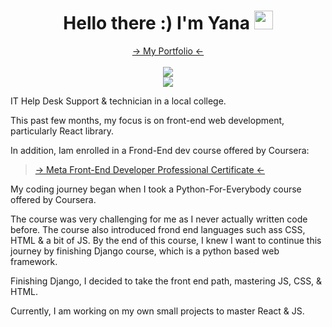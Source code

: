 <h1 align="center";font-size: 16px> Hello there :) I'm Yana  <img src="https://i.imgur.com/u8HivgI.gif" width="30px"></h1>

<p align="center">
<a href="https://yanshtein.github.io/"> -> My Portfolio <- </a>
<br/>
<br/>
<a href="https://www.linkedin.com/in/yanshtein" rel="nofollow"><img src="https://img.shields.io/badge/-Me on LINKEDIN-blue" style="max-width: 100%;"></a>
<br/>
<a href="https://codepen.io/yansht/" rel="nofollow"><img src="https://img.shields.io/badge/-CodePen projects-red" style="max-width: 100%;"></a>
</p>
  
IT Help Desk Support & technician in a local college.

This past few months, my focus is on front-end web development, particularly React library.

  In addition, Iam enrolled in a Frond-End dev course offered by Coursera:

> <a href="https://www.coursera.org/professional-certificates/meta-front-end-developer/"> -> Meta Front-End Developer Professional Certificate <- </a>

  
My coding journey began when I took a Python-For-Everybody course offered by Coursera.
  
The course was very challenging for me as I never actually written code before.
The course also introduced frond end languages such ass CSS, HTML & a bit of JS.
By the end of this course, I knew I want to continue this journey by finishing Django course, which is a python based web framework.
  
Finishing Django, I decided to take the front end path, mastering JS, CSS, & HTML.
  
Currently, I am working on my own small projects to master React & JS.
